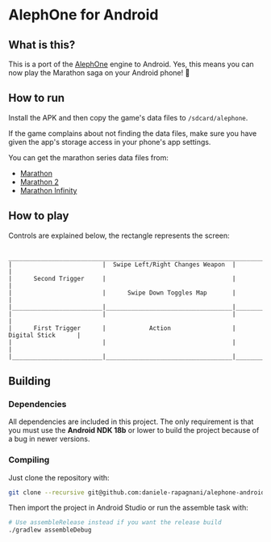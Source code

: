 # AlephOne for Android

## What is this?
This is a port of the [AlephOne](https://alephone.lhowon.org/) engine to Android.
Yes, this means you can now play the Marathon saga on your Android phone! :robot:

## How to run
Install the APK and then copy the game's data files to `/sdcard/alephone`.

If the game complains about not finding the data files, make sure you have given the app's storage access in your phone's app settings.

You can get the marathon series data files from: 
- [Marathon](https://github.com/Aleph-One-Marathon/data-marathon)
- [Marathon 2](https://github.com/Aleph-One-Marathon/data-marathon-2)
- [Marathon Infinity](https://github.com/Aleph-One-Marathon/data-marathon-infinity)

## How to play

Controls are explained below, the rectangle represents the screen:

```
 ________________________________________________________________________________________
|                         |  Swipe Left/Right Changes Weapon  |                          |
|      Second Trigger     |                                   |                          |
|                         |      Swipe Down Toggles Map       |                          |
|_________________________|___________________________________|__________________________|
|                         |                                   |                          |
|      First Trigger      |            Action                 |       Digital Stick      |
|                         |                                   |                          |
|_________________________|___________________________________|__________________________|
```

## Building

### Dependencies
All dependencies are included in this project. 
The only requirement is that you must use the __Android NDK 18b__ or lower to build the project because of a bug in newer versions.

### Compiling
Just clone the repository with:

```sh
git clone --recursive git@github.com:daniele-rapagnani/alephone-android.git
```

Then import the project in Android Studio or run the assemble task with:

```sh
# Use assembleRelease instead if you want the release build
./gradlew assembleDebug
```
